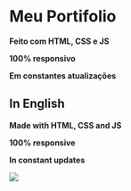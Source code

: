 <h1>Meu Portifolio</h1>
<p><b>Feito com HTML, CSS e JS</b></p>
<p><b>100% responsivo </b></p>
<p><b>Em constantes atualizações</b></p>

## In English

<p><b>Made with HTML, CSS and JS</b></p>
<p><b>100% responsive</b></p>
<p><b>In constant updates</b></p>

<img src="https://github.com/ViniciusPRO20/Meu-site/assets/115045547/ba6f368f-1788-4880-9bb3-6cae8f98ad89">

